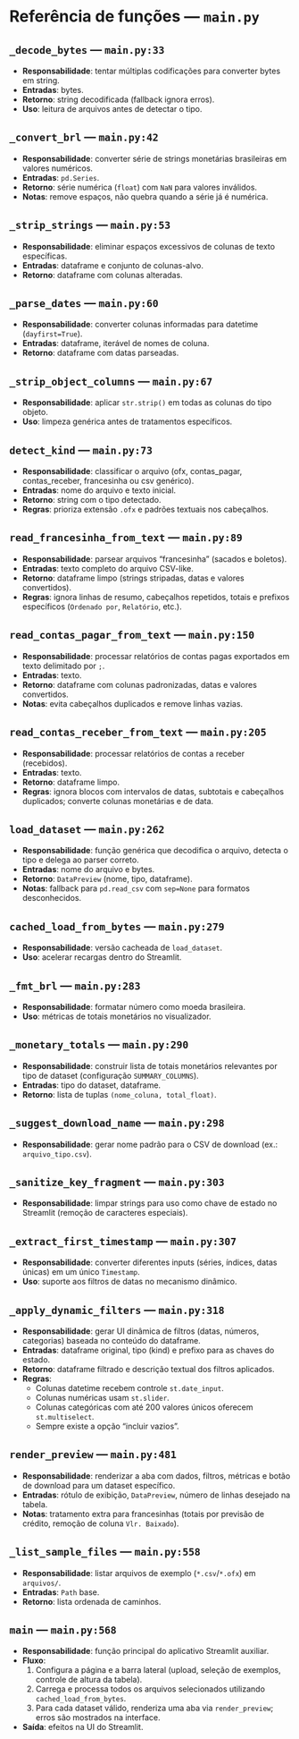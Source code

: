 # Referência de funções — `main.py`

## `_decode_bytes` — `main.py:33`
- **Responsabilidade**: tentar múltiplas codificações para converter bytes em string.
- **Entradas**: bytes.
- **Retorno**: string decodificada (fallback ignora erros).
- **Uso**: leitura de arquivos antes de detectar o tipo.

## `_convert_brl` — `main.py:42`
- **Responsabilidade**: converter série de strings monetárias brasileiras em valores numéricos.
- **Entradas**: `pd.Series`.
- **Retorno**: série numérica (`float`) com `NaN` para valores inválidos.
- **Notas**: remove espaços, não quebra quando a série já é numérica.

## `_strip_strings` — `main.py:53`
- **Responsabilidade**: eliminar espaços excessivos de colunas de texto específicas.
- **Entradas**: dataframe e conjunto de colunas-alvo.
- **Retorno**: dataframe com colunas alteradas.

## `_parse_dates` — `main.py:60`
- **Responsabilidade**: converter colunas informadas para datetime (`dayfirst=True`).
- **Entradas**: dataframe, iterável de nomes de coluna.
- **Retorno**: dataframe com datas parseadas.

## `_strip_object_columns` — `main.py:67`
- **Responsabilidade**: aplicar `str.strip()` em todas as colunas do tipo objeto.
- **Uso**: limpeza genérica antes de tratamentos específicos.

## `detect_kind` — `main.py:73`
- **Responsabilidade**: classificar o arquivo (ofx, contas_pagar, contas_receber, francesinha ou csv genérico).
- **Entradas**: nome do arquivo e texto inicial.
- **Retorno**: string com o tipo detectado.
- **Regras**: prioriza extensão `.ofx` e padrões textuais nos cabeçalhos.

## `read_francesinha_from_text` — `main.py:89`
- **Responsabilidade**: parsear arquivos “francesinha” (sacados e boletos).
- **Entradas**: texto completo do arquivo CSV-like.
- **Retorno**: dataframe limpo (strings stripadas, datas e valores convertidos).
- **Regras**: ignora linhas de resumo, cabeçalhos repetidos, totais e prefixos específicos (`Ordenado por`, `Relatório`, etc.).

## `read_contas_pagar_from_text` — `main.py:150`
- **Responsabilidade**: processar relatórios de contas pagas exportados em texto delimitado por `;`.
- **Entradas**: texto.
- **Retorno**: dataframe com colunas padronizadas, datas e valores convertidos.
- **Notas**: evita cabeçalhos duplicados e remove linhas vazias.

## `read_contas_receber_from_text` — `main.py:205`
- **Responsabilidade**: processar relatórios de contas a receber (recebidos).
- **Entradas**: texto.
- **Retorno**: dataframe limpo.
- **Regras**: ignora blocos com intervalos de datas, subtotais e cabeçalhos duplicados; converte colunas monetárias e de data.

## `load_dataset` — `main.py:262`
- **Responsabilidade**: função genérica que decodifica o arquivo, detecta o tipo e delega ao parser correto.
- **Entradas**: nome do arquivo e bytes.
- **Retorno**: `DataPreview` (nome, tipo, dataframe).
- **Notas**: fallback para `pd.read_csv` com `sep=None` para formatos desconhecidos.

## `cached_load_from_bytes` — `main.py:279`
- **Responsabilidade**: versão cacheada de `load_dataset`.
- **Uso**: acelerar recargas dentro do Streamlit.

## `_fmt_brl` — `main.py:283`
- **Responsabilidade**: formatar número como moeda brasileira.
- **Uso**: métricas de totais monetários no visualizador.

## `_monetary_totals` — `main.py:290`
- **Responsabilidade**: construir lista de totais monetários relevantes por tipo de dataset (configuração `SUMMARY_COLUMNS`).
- **Entradas**: tipo do dataset, dataframe.
- **Retorno**: lista de tuplas `(nome_coluna, total_float)`.

## `_suggest_download_name` — `main.py:298`
- **Responsabilidade**: gerar nome padrão para o CSV de download (ex.: `arquivo_tipo.csv`).

## `_sanitize_key_fragment` — `main.py:303`
- **Responsabilidade**: limpar strings para uso como chave de estado no Streamlit (remoção de caracteres especiais).

## `_extract_first_timestamp` — `main.py:307`
- **Responsabilidade**: converter diferentes inputs (séries, índices, datas únicas) em um único `Timestamp`.
- **Uso**: suporte aos filtros de datas no mecanismo dinâmico.

## `_apply_dynamic_filters` — `main.py:318`
- **Responsabilidade**: gerar UI dinâmica de filtros (datas, números, categorias) baseada no conteúdo do dataframe.
- **Entradas**: dataframe original, tipo (kind) e prefixo para as chaves do estado.
- **Retorno**: dataframe filtrado e descrição textual dos filtros aplicados.
- **Regras**:
  - Colunas datetime recebem controle `st.date_input`.  
  - Colunas numéricas usam `st.slider`.  
  - Colunas categóricas com até 200 valores únicos oferecem `st.multiselect`.  
  - Sempre existe a opção “incluir vazios”.

## `render_preview` — `main.py:481`
- **Responsabilidade**: renderizar a aba com dados, filtros, métricas e botão de download para um dataset específico.
- **Entradas**: rótulo de exibição, `DataPreview`, número de linhas desejado na tabela.
- **Notas**: tratamento extra para francesinhas (totais por previsão de crédito, remoção de coluna `Vlr. Baixado`).

## `_list_sample_files` — `main.py:558`
- **Responsabilidade**: listar arquivos de exemplo (`*.csv`/`*.ofx`) em `arquivos/`.
- **Entradas**: `Path` base.
- **Retorno**: lista ordenada de caminhos.

## `main` — `main.py:568`
- **Responsabilidade**: função principal do aplicativo Streamlit auxiliar.
- **Fluxo**:
  1. Configura a página e a barra lateral (upload, seleção de exemplos, controle de altura da tabela).
  2. Carrega e processa todos os arquivos selecionados utilizando `cached_load_from_bytes`.
  3. Para cada dataset válido, renderiza uma aba via `render_preview`; erros são mostrados na interface.
- **Saída**: efeitos na UI do Streamlit.

